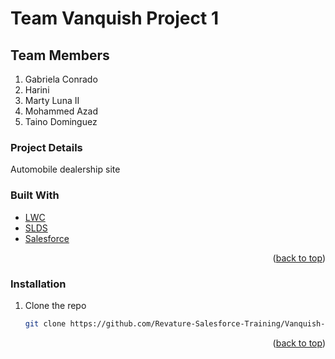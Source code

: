 # Team Vanquish Project 1

## Team Members

1. Gabriela Conrado
2. Harini 
3. Marty Luna II
4. Mohammed Azad
5. Taino Dominguez

### Project Details

Automobile dealership site 

### Built With

* [LWC](https://developer.salesforce.com/docs/component-library/documentation/en/lwc)
* [SLDS](https://www.lightningdesignsystem.com/)
* [Salesforce](https://www.salesforce.com/)

<p align="right">(<a href="#top">back to top</a>)</p>

### Installation

1. Clone the repo
   ```sh
   git clone https://github.com/Revature-Salesforce-Training/Vanquish-P1.git
   ```

<p align="right">(<a href="#top">back to top</a>)</p>

